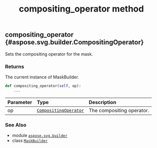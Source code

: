 ﻿---
title: compositing_operator method
second_title: Aspose.SVG for Python via .NET API References
description: 
type: docs
weight: 40
url: /python-net/aspose.svg.builder/maskbuilder/compositing_operator/
is_root: false
---

## compositing_operator {#aspose.svg.builder.CompositingOperator}

Sets the compositing operator for the mask.


### Returns 


The current instance of MaskBuilder.


```python
def compositing_operator(self, op):
    ...
```


| Parameter | Type | Description |
| :- | :- | :- |
| op | [`CompositingOperator`](/svg/python-net/aspose.svg.builder/compositingoperator) | The compositing operator. |



### See Also
* module [`aspose.svg.builder`](../../)
* class [`MaskBuilder`](/svg/python-net/aspose.svg.builder/maskbuilder)
